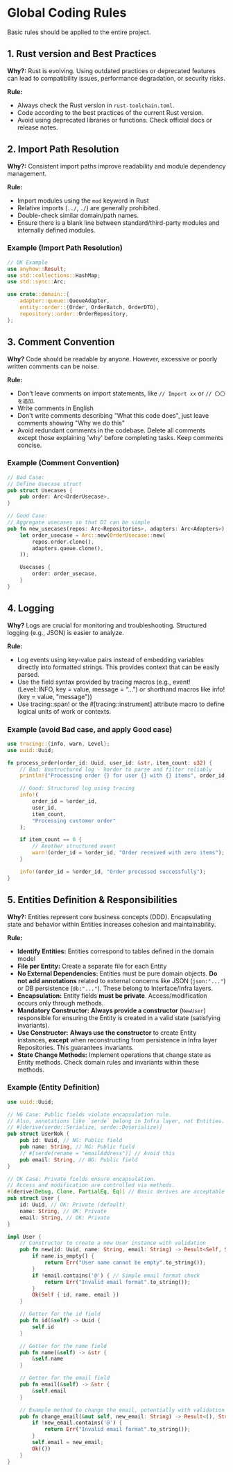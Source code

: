 # Global Coding Rules

Basic rules should be applied to the entire project.

## 1. Rust version and Best Practices

**Why?:** Rust is evolving. Using outdated practices or deprecated features can lead to compatibility issues, performance degradation, or security risks.

**Rule:**

- Always check the Rust version in `rust-toolchain.toml`.
- Code according to the best practices of the current Rust version.
- Avoid using deprecated libraries or functions. Check official docs or release notes.

## 2. Import Path Resolution

**Why?:** Consistent import paths improve readability and module dependency management.

**Rule:**

- Import modules using the `mod` keyword in Rust
- Relative imports (`../`, `./`) are generally prohibited.
- Double-check similar domain/path names.
- Ensure there is a blank line between standard/third-party modules and internally defined modules.

### Example (Import Path Resolution)

```rust:src/usecase/*.rs
// OK Example 
use anyhow::Result;
use std::collections::HashMap;
use std::sync::Arc;

use crate::domain::{
    adapter::queue::QueueAdapter,
    entity::order::{Order, OrderBatch, OrderDTO},
    repository::order::OrderRepository,
};
```

## 3. Comment Convention

**Why?** Code should be readable by anyone. However, excessive or poorly written comments can be noise.

**Rule:**

- Don't leave comments on import statements, like `// Import xx` or `// 〇〇を追加`.
- Write comments in English
- Don't write comments describing "What this code does", just leave comments showing "Why we do this"
- Avoid redundant comments in the codebase. Delete all comments except those explaining 'why' before completing tasks. Keep comments concise.

### Example (Comment Convention)

```rust
// Bad Case:
// Define Usecase struct
pub struct Usecases {
    pub order: Arc<OrderUsecase>,
}

// Good Case:
// Aggregate usecases so that DI can be simple
pub fn new_usecases(repos: Arc<Repositories>, adapters: Arc<Adapters>) -> Usecases {
    let order_usecase = Arc::new(OrderUsecase::new(
        repos.order.clone(),
        adapters.queue.clone(),
    ));

    Usecases {
        order: order_usecase,
    }
}
```

## 4. Logging

**Why?** Logs are crucial for monitoring and troubleshooting. Structured logging (e.g., JSON) is easier to analyze.

**Rule:**

- Log events using key-value pairs instead of embedding variables directly into formatted strings. This provides context that can be easily parsed.
- Use the field syntax provided by tracing macros (e.g., event!(Level::INFO, key = value, message = "...") or shorthand macros like info!(key = value, "message"))
- Use tracing::span! or the #[tracing::instrument] attribute macro to define logical units of work or contexts.

### Example (avoid Bad case, and apply Good case)

```rust
use tracing::{info, warn, Level};
use uuid::Uuid;

fn process_order(order_id: Uuid, user_id: &str, item_count: u32) {
    // Bad: Unstructured log - harder to parse and filter reliably
    println!("Processing order {} for user {} with {} items", order_id, user_id, item_count);

    // Good: Structured log using tracing
    info!(
        order_id = %order_id,
        user_id,
        item_count,
        "Processing customer order"
    );

    if item_count == 0 {
        // Another structured event
        warn!(order_id = %order_id, "Order received with zero items");
    }

    info!(order_id = %order_id, "Order processed successfully");
}
```

## 5. Entities Definition & Responsibilities

**Why?:** Entities represent core business concepts (DDD). Encapsulating state and behavior within Entities increases cohesion and maintainability.

**Rule:**

- **Identify Entities:** Entities correspond to tables defined in the domain model
- **File per Entity:** Create a separate file for each Entity
- **No External Dependencies:** Entities must be pure domain objects. **Do not add annotations** related to external concerns like JSON (`json:"..."`) or DB persistence (`db:"..."`). These belong to Interface/Infra layers.
- **Encapsulation:** Entity fields **must be private**. Access/modification occurs only through methods.
- **Mandatory Constructor:** **Always provide a constructor** (`NewUser`) responsible for ensuring the Entity is created in a valid state (satisfying invariants).
- **Use Constructor:** **Always use the constructor** to create Entity instances, **except** when reconstructing from persistence in Infra layer Repositories. This guarantees invariants.
- **State Change Methods:** Implement operations that change state as Entity methods. Check domain rules and invariants within these methods.

### Example (Entity Definition)

```rust
use uuid::Uuid;

// NG Case: Public fields violate encapsulation rule.
// Also, annotations like `serde` belong in Infra layer, not Entities.
// #[derive(serde::Serialize, serde::Deserialize)] 
pub struct UserNok {
    pub id: Uuid, // NG: Public field
    pub name: String, // NG: Public field
    // #[serde(rename = "emailAddress")] // Avoid this
    pub email: String, // NG: Public field
}

// OK Case: Private fields ensure encapsulation.
// Access and modification are controlled via methods.
#[derive(Debug, Clone, PartialEq, Eq)] // Basic derives are acceptable
pub struct User {
    id: Uuid, // OK: Private (default)
    name: String, // OK: Private
    email: String, // OK: Private
}

impl User {
    // Constructor to create a new User instance with validation
    pub fn new(id: Uuid, name: String, email: String) -> Result<Self, String> {
        if name.is_empty() {
            return Err("User name cannot be empty".to_string());
        }
        if !email.contains('@') { // Simple email format check
            return Err("Invalid email format".to_string());
        }
        Ok(Self { id, name, email })
    }

    // Getter for the id field
    pub fn id(&self) -> Uuid {
        self.id
    }

    // Getter for the name field
    pub fn name(&self) -> &str {
        &self.name
    }

    // Getter for the email field
    pub fn email(&self) -> &str {
        &self.email
    }

    // Example method to change the email, potentially with validation
    pub fn change_email(&mut self, new_email: String) -> Result<(), String> {
        if !new_email.contains('@') {
            return Err("Invalid email format".to_string());
        }
        self.email = new_email;
        Ok(())
    }
}
```
